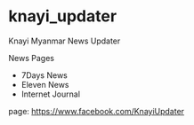 knayi_updater
=============

Knayi Myanmar News Updater

News Pages
- 7Days News
- Eleven News
- Internet Journal

page: https://www.facebook.com/KnayiUpdater

